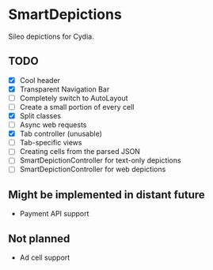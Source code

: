# SmartDepictions

Sileo depictions for Cydia.

## TODO

- [x] Cool header
- [x] Transparent Navigation Bar
- [ ] Completely switch to AutoLayout
- [ ] Create a small portion of every cell
- [x] Split classes
- [ ] Async web requests
- [x] Tab controller (unusable)
- [ ] Tab-specific views
- [ ] Creating cells from the parsed JSON
- [ ] SmartDepictionController for text-only depictions
- [ ] SmartDepictionController for web depictions

## Might be implemented in distant future

- Payment API support

## Not planned

- Ad cell support

